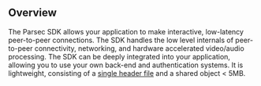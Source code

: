 ## Overview

The Parsec SDK allows your application to make interactive, low-latency peer-to-peer connections. The SDK handles the low level internals of peer-to-peer connectivity, networking, and hardware accelerated video/audio processing. The SDK can be deeply integrated into your application, allowing you to use your own back-end and authentication systems. It is lightweight, consisting of a [single header file](/sdk/parsec.h) and a shared object < 5MB. 
